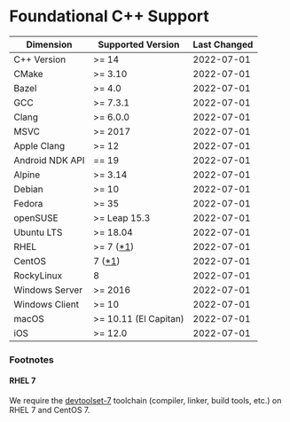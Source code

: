 # Foundational C++ Support

| Dimension       | Supported Version     | Last Changed |
|-----------------|-----------------------|--------------|
| C++ Version     | >= 14                 | 2022-07-01   |
| CMake           | >= 3.10               | 2022-07-01   |
| Bazel           | >= 4.0                | 2022-07-01   |
| GCC             | >= 7.3.1              | 2022-07-01   |
| Clang           | >= 6.0.0              | 2022-07-01   |
| MSVC            | >= 2017               | 2022-07-01   |
| Apple Clang     | >= 12                 | 2022-07-01   |
| Android NDK API | == 19                 | 2022-07-01   |
| Alpine          | >= 3.14               | 2022-07-01   |
| Debian          | >= 10                 | 2022-07-01   |
| Fedora          | >= 35                 | 2022-07-01   |
| openSUSE        | >= Leap 15.3          | 2022-07-01   |
| Ubuntu LTS      | >= 18.04              | 2022-07-01   |
| RHEL            | >= 7 ([*1])           | 2022-07-01   |
| CentOS          | 7 ([*1])              | 2022-07-01   |
| RockyLinux      | 8                     | 2022-07-01   |
| Windows Server  | >= 2016               | 2022-07-01   |
| Windows Client  | >= 10                 | 2022-07-01   |
| macOS           | >= 10.11 (El Capitan) | 2022-07-01   |
| iOS             | >= 12.0               | 2022-07-01   |

### Footnotes

#### RHEL 7

We require the [devtoolset-7] toolchain (compiler, linker, build tools, etc.) on
RHEL 7 and CentOS 7.

[devtoolset-7]: https://www.softwarecollections.org/en/scls/rhscl/devtoolset-7/
[*1]: #rhel-7
